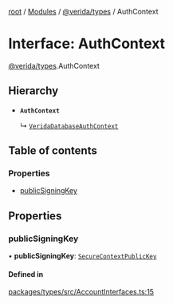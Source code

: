 [root](../README.md) / [Modules](../modules.md) / [@verida/types](../modules/verida_types.md) / AuthContext

# Interface: AuthContext

[@verida/types](../modules/verida_types.md).AuthContext

## Hierarchy

- **`AuthContext`**

  ↳ [`VeridaDatabaseAuthContext`](verida_types.VeridaDatabaseAuthContext.md)

## Table of contents

### Properties

- [publicSigningKey](verida_types.AuthContext.md#publicsigningkey)

## Properties

### publicSigningKey

• **publicSigningKey**: [`SecureContextPublicKey`](verida_types.SecureContextPublicKey.md)

#### Defined in

[packages/types/src/AccountInterfaces.ts:15](https://github.com/verida/verida-js/blob/032961c/packages/types/src/AccountInterfaces.ts#L15)
